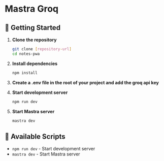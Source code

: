 # Mastra Groq

## 🚀 Getting Started

1. **Clone the repository**
   ```bash
   git clone [repository-url]
   cd notes-pwa
   ```

2. **Install dependencies**
   ```bash
   npm install
   ```
   
3. **Сreate a .env file in the root of your project and add the groq api key**

4. **Start development server**
   ```bash
   npm run dev
   ```

5. **Start Mastra server**
   ```bash
   mastra dev
   ```

## 📝 Available Scripts

- `npm run dev` - Start development server
- `mastra dev` - Start Mastra server
